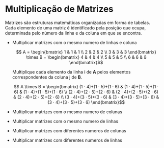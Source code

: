 # Multiplicação de  Matrizes

  Matrizes são estruturas matemáticas organizadas em forma de tabelas. Cada elemento de uma matriz é identificado pela posição que ocupa, determinada pelo número da linha e da coluna em que se encontra.

  + Multiplicar matrizes com o mesmo numero de linhas e coluna
  
    ```math
      A =
      \begin{bmatrix} 
        1 & 1 & 1 \\
        2 & 2 & 2 \\
        3 & 3 & 3
      \end{bmatrix}
      \times
      B =
      \begin{bmatrix} 
        4 & 4 & 4 \\
        5 & 5 & 5 \\
        6 & 6 & 6
      \end{bmatrix}
    ```
    Multiplique cada elemento da linha i de **A** pelos elementos correspondentes da coluna j de **B**.

    ```math
      A \times B 
      =
      \begin{bmatrix} 
        (1 ⋅ 4)+(1 ⋅ 5)+(1 ⋅ 6) & (1 ⋅ 4)+(1 ⋅ 5)+(1 ⋅ 6) & (1 ⋅ 4)+(1 ⋅ 5)+(1 ⋅ 6) \\
        (2 ⋅ 4)+(2 ⋅ 5)+(2 ⋅ 6) & (2 ⋅ 4)+(2 ⋅ 5)+(2 ⋅ 6) & (2 ⋅ 4)+(2 ⋅ 5)+(2 ⋅ 6) \\
        (3 ⋅ 4)+(3 ⋅ 5)+(3 ⋅ 6) & (3 ⋅ 4)+(3 ⋅ 5)+(3 ⋅ 6) & (3 ⋅ 4)+(3 ⋅ 5)+(3 ⋅ 6)
      \end{bmatrix}
    ```
  + Multiplicar matrizes com o mesmo numero de colunas


  + Multiplicar matrizes com o mesmo numero de linhas


  + Multiplicar matrizes com diferentes numeros de colunas


  + Multiplicar matrizes com diferentes numeros de linhas

